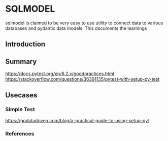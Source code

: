 # SQLMODEL

sqlmodel is claimed to be very easy to use utility to connect data to various databases and pydantic data models. This documents the learnings

##	Introduction


## Summary

https://docs.pytest.org/en/6.2.x/goodpractices.html
https://stackoverflow.com/questions/36391135/pytest-with-setup-py-test


## Usecases

### Simple Test



https://godatadriven.com/blog/a-practical-guide-to-using-setup-py/


### References


